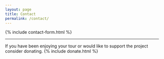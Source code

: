```yaml
---
layout: page
title: Contact
permalink: /contact/
---
```


{% include contact-form.html %}  

---

If you have been enjoying your tour or would like to support the project consider donating.
{% include donate.html %}
